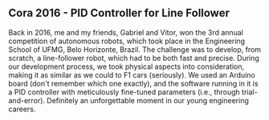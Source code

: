## Cora 2016 - PID Controller for Line Follower ##

Back in 2016, me and my friends, Gabriel and Vitor, won the 3rd annual competition of autonomous robots, which took place in the Engineering School of UFMG, Belo Horizonte, Brazil. The challenge was to develop, from scratch, a line-follower robot, which had to be both fast and precise. During our development process, we took physical aspects into consideration, making it as similar as we could to F1 cars (seriously). We used an Arduino board (don't remember which one exactly), and the software running in it is a PID controller with meticulously fine-tuned parameters (i.e., through trial-and-error). Definitely an unforgettable moment in our young engineering careers.